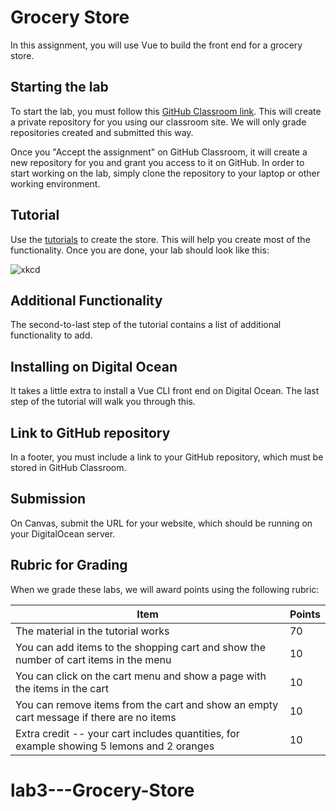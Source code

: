 # Grocery Store

In this assignment, you will use Vue to build the front end for a grocery store.

## Starting the lab

To start the lab, you must follow this [GitHub Classroom
link](https://classroom.github.com/a/pRm_xJGz). This will create a
private repository for you using our classroom site. We will only
grade repositories created and submitted this way.

Once you "Accept the assignment" on GitHub Classroom, it will create a
new repository for you and grant you access to it on GitHub. In order
to start working on the lab, simply clone the repository to your
laptop or other working environment.

## Tutorial

Use the [tutorials](/tutorials)
to create the store. This will help you create most
of the functionality. Once you are done, your lab should look like this:

![xkcd](/screenshots/search-box.png)

## Additional Functionality

The second-to-last step of the tutorial contains a list of additional functionality to add.

## Installing on Digital Ocean

It takes a little extra to install a Vue CLI front end on Digital Ocean. The last
step of the tutorial will walk you through this.

## Link to GitHub repository

In a footer, you must include a link to your GitHub repository, which must be
stored in GitHub Classroom.

## Submission

On Canvas, submit the URL for your website, which should be running on
your DigitalOcean server.

## Rubric for Grading

When we grade these labs, we will award points using the following
rubric:

Item | Points
--- | ---
The material in the tutorial works | 70
You can add items to the shopping cart and show the number of cart items in the menu | 10
You can click on the cart menu and show a page with the items in the cart | 10
You can remove items from the cart and show an empty cart message if there are no items | 10
Extra credit -- your cart includes quantities, for example showing 5 lemons and 2 oranges | 10
# lab3---Grocery-Store
